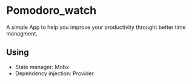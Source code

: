# Pomodoro_watch

A simple App to help you improve your productivity throught better time managment.

## Using

- State manager: Mobx <br>
- Dependency injection: Provider

